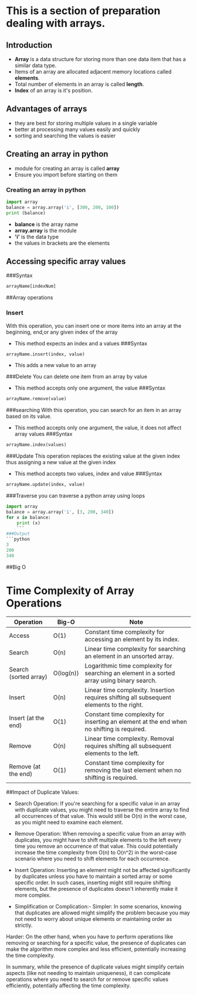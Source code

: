 # This is a section of preparation dealing with arrays.

## Introduction
- __Array__ is a data structure for storing more than one data item that has a similar data type.
- Items of an array are allocated adjacent memory locations called __elements__.
- Total number of elements in an array is called __length__.
- __Index__ of an array is it's position.

## Advantages of arrays
- they are best for storing multiple values in a single variable
- better at processing many values easily and quickly
- sorting and searching the values is easier

## Creating an array in python
- module for creating an array is called **array**
- Ensure you import before starting on them
### Creating an array in python
```python
import array
balance = array.array('i', [300, 200, 100])
print (balance)
```

- __balance__ is the array name
- __array.array__ is the module
- __'i'__ is the data type
- the values in brackets are the elements

## Accessing specific array values
###Syntax
```python
arrayName[indexNum]
```

##Array operations
### Insert
With this operation, you can insert one or more items into an array at the beginning,
end,or any given index of the array
- This method expects an index and a values
###Syntax
```python
arrayName.insert(index, value)
```
- This adds a new value to an array

###Delete
You can delete one item from an array by value
- This method accepts only one argument, the value
###Syntax
```python
arrayName.remove(value)
```

###searching
With this operation, you can search for an item in an array based on its value.
- This method accepts only one argument, the value, it does not affect array values
###Syntax
```python
arrayName.index(values)
```
###Update
This operation replaces the existing value at the given index
thus assigning a new value at the given index
- This method accepts two values, index and value
###Syntax
```python
arrayName.update(index, value)
```
###Traverse
you can traverse a python array using loops
```python
import array
balance = array.array('i', [3, 200, 340])
for x in balance:
    print (x)
    ```
###Output
```python
3
200
340
```
##Big O
# Time Complexity of Array Operations

| Operation              | Big-O       | Note                                                                                           |
|------------------------|-------------|------------------------------------------------------------------------------------------------|
| Access                 | O(1)        | Constant time complexity for accessing an element by its index.                                |
| Search                 | O(n)        | Linear time complexity for searching an element in an unsorted array.                           |
| Search (sorted array)  | O(log(n))   | Logarithmic time complexity for searching an element in a sorted array using binary search.      |
| Insert                 | O(n)        | Linear time complexity. Insertion requires shifting all subsequent elements to the right.        |
| Insert (at the end)    | O(1)        | Constant time complexity for inserting an element at the end when no shifting is required.       |
| Remove                 | O(n)        | Linear time complexity. Removal requires shifting all subsequent elements to the left.            |
| Remove (at the end)    | O(1)        | Constant time complexity for removing the last element when no shifting is required.             |

##Impact of Duplicate Values:
- Search Operation: If you're searching for a specific value in an array with duplicate values, you might need to traverse
 the entire array to find all occurrences of that value. This would still be O(n) in the worst case, as you might need to examine each element.

- Remove Operation: When removing a specific value from an array with duplicates, you might have to shift multiple elements
 to the left every time you remove an occurrence of that value. This could potentially increase the time complexity
 from O(n) to O(n^2) in the worst-case scenario where you need to shift elements for each occurrence.

- Insert Operation: Inserting an element might not be affected significantly by duplicates unless you have to maintain
 a sorted array or some specific order. In such cases, inserting might still require shifting elements, but the presence
  of duplicates doesn't inherently make it more complex.

- Simplification or Complication:-
Simpler: In some scenarios, knowing that duplicates are allowed might simplify the problem because you may not need to worry
 about unique elements or maintaining order as strictly.

Harder: On the other hand, when you have to perform operations like removing or searching for a specific value, the presence
of duplicates can make the algorithm more complex and less efficient, potentially increasing the time complexity.

In summary, while the presence of duplicate values might simplify certain aspects (like not needing to maintain uniqueness),
 it can complicate operations where you need to search for or remove specific values efficiently, potentially affecting the time complexity.

